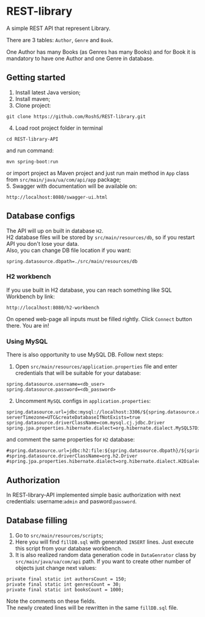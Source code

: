 # REST-library
A simple REST API that represent Library.

There are 3 tables: `Author`, `Genre` and `Book`.

One Author has many Books (as Genres has many Books) and for Book it is mandatory to have one Author and one Genre in database.

## Getting started
1. Install latest Java version;
2. Install maven;
3. Clone project:
```
git clone https://github.com/RoshS/REST-library.git
```
4. Load root project folder in terminal
```
cd REST-library-API
```
and run command:
```
mvn spring-boot:run
```
or import project as Maven project and just run main method in `App` class from `src/main/java/ua/com/api/app` package;  
5. Swagger with documentation will be available on:
```
http://localhost:8080/swagger-ui.html
```

## Database configs
The API will up on built in database `H2`.  
H2 database files will be stored by `src/main/resources/db`, so if you restart API you don't lose your data.  
Also, you can change DB file location if you want:
```
spring.datasource.dbpath=./src/main/resources/db
```

### H2 workbench
If you use built in H2 database, you can reach something like SQL Workbench by link:
```
http://localhost:8080/h2-workbench
```
On opened web-page all inputs must be filled rightly. Click `Connect` button there. You are in!

### Using MySQL 
There is also opportunity to use MySQL DB. Follow next steps:
1. Open `src/main/resources/application.properties` file and enter credentials that will be suitable for your database:
```
spring.datasource.username=<db_user>
spring.datasource.password=<db_password>
```
2. Uncomment `MySQL` configs in `application.properties`:
```
spring.datasource.url=jdbc:mysql://localhost:3306/${spring.datasource.dbname}?serverTimezone=UTC&createDatabaseIfNotExists=true
spring.datasource.driverClassName=com.mysql.cj.jdbc.Driver
spring.jpa.properties.hibernate.dialect=org.hibernate.dialect.MySQL57Dialect
```
and comment the same properties for `H2` database:
```
#spring.datasource.url=jdbc:h2:file:${spring.datasource.dbpath}/${spring.datasource.dbname};DB_CLOSE_ON_EXIT=FALSE
#spring.datasource.driverClassName=org.h2.Driver
#spring.jpa.properties.hibernate.dialect=org.hibernate.dialect.H2Dialect
```

## Authorization
In REST-library-API implemented simple basic authorization with next credentials: username:`admin` and pasword:`password`.

## Database filling
1. Go to `src/main/resources/scripts`;
2. Here you will find `fillDB.sql` with generated `INSERT` lines. Just execute this script from your database workbench.
3. It is also realized random data generation code in `DataGenrator` class by `src/main/java/ua/com/api` path. If you want to create other number of objects just change next values:
```
private final static int authorsCount = 150;
private final static int genresCount = 30;
private final static int booksCount = 1000;
```
Note the comments on these fields.  
The newly created lines will be rewritten in the same `fillDB.sql` file.
